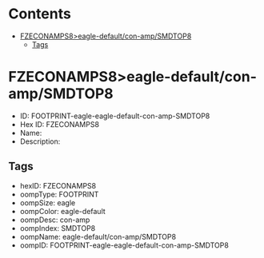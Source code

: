 



Contents
========

* [FZECONAMPS8>eagle-default/con-amp/SMDTOP8](#fzeconamps8eagle-defaultcon-ampsmdtop8)
	* [Tags](#tags)

# FZECONAMPS8>eagle-default/con-amp/SMDTOP8

- ID: FOOTPRINT-eagle-eagle-default-con-amp-SMDTOP8
- Hex ID: FZECONAMPS8
- Name: 
- Description: 

## Tags

- hexID: FZECONAMPS8
- oompType: FOOTPRINT
- oompSize: eagle
- oompColor: eagle-default
- oompDesc: con-amp
- oompIndex: SMDTOP8
- oompName: eagle-default/con-amp/SMDTOP8
- oompID: FOOTPRINT-eagle-eagle-default-con-amp-SMDTOP8
